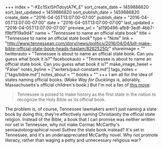 +++
index = "-KEc1Sxt5HTdoytA7K_E"
sort_create_date = 1459886820
sort_last_updated = 1459886820
sort_publish_date = 1459886820
create_date = "2016-04-05T13:07:00-07:00"
publish_date = "2016-04-05T13:07:00-07:00"
date = "2016-04-05T13:07:00-07:00"
last_updated = "2016-04-05T13:07:00-07:00"
preview_url = "a1190496-afb8-3edf-4bb7-f9bf1f19a9d4"
name = "Tennessee to name an official state book"
title = "Tennessee to name an official state book"
type = "Note"
link = "http://www.tennessean.com/story/news/politics/2016/04/04/bill-make-bible-official-state-book-heads-haslam/82625250/"
shareimage = ""
twitterauto = "Tennessee is about to name an official state book. Can you guess what book it is?"
facebookauto = "Tennessee is about to name an official state book. Can you guess what book it is?"
make_image_tweet = "False"
notes_byline = ["writers/paul-constant.md"]
tags_notes = ["tags/bible.md"]
notes_about = ""
books = ""
+++
I am all for the idea of states naming official books. (*Make Way for Ducklings* is, adorably, Massachusetts's official children's book.) But I'm not a fan of [this move](http://www.tennessean.com/story/news/politics/2016/04/04/bill-make-bible-official-state-book-heads-haslam/82625250/):

<blockquote>Tennessee is poised to make history as the first state in the nation to recognize the Holy Bible as its official book.</blockquote>

The problem is, of course, Tennessee lawmakers aren't just naming a state book by doing this; they're effectively naming Christianity the official state religion. Instead of the Bible, a book that I can promise was neither written nor set in Tennessee, why not make Cormac McCarthy's semiautobiographical novel *Suttree* the state book instead? It's set in Tennessee, and it's an underappreciated McCarthy novel. Why not promote literacy, rather than waging a petty and unnecessary religious war?